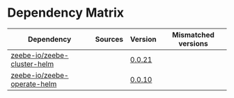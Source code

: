 # Dependency Matrix

Dependency | Sources | Version | Mismatched versions
---------- | ------- | ------- | -------------------
[zeebe-io/zeebe-cluster-helm](https://github.com/zeebe-io/zeebe-cluster-helm) |  | [0.0.21](https://github.com/zeebe-io/zeebe-cluster-helm/releases/tag/v0.0.21) | 
[zeebe-io/zeebe-operate-helm](https://github.com/zeebe-io/zeebe-operate-helm) |  | [0.0.10](https://github.com/zeebe-io/zeebe-operate-helm/releases/tag/v0.0.10) | 
